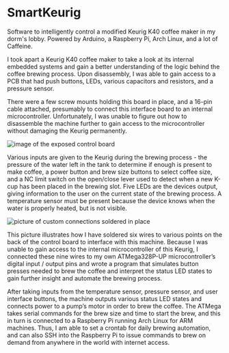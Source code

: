 # SmartKeurig

Software to intelligently control a modified Keurig K40 coffee maker in my dorm's lobby.  Powered by Arduino, a Raspberry Pi, Arch Linux, and a lot of Caffeine.


I took apart a Keurig K40 coffee maker to take a look at its internal embedded systems and gain a better understanding of the logic behind the coffee brewing process.  Upon disassembly, I was able to gain access to a PCB that had push buttons, LEDs, various capacitors and resistors, and a pressure sensor. 

There were a few screw mounts holding this board in place, and a 16-pin cable attached, presumably to connect this interface board to an internal microcontroller.  Unfortunately, I was unable to figure out how to disassemble the machine further to gain access to the microcontroller without damaging the Keurig permanently.

![image of the exposed control board](https://raw.githubusercontent.com/shane1027/SmartKeurig/master/Disassembly.jpg)

Various inputs are given to the Keurig during the brewing process - the pressure of the water left in the tank to determine if enough is present to make coffee, a power button and brew size buttons to select coffee size, and a NC limit switch on the open/close lever used to detect when a new K-cup has been placed in the brewing slot.  Five LEDs are the devices output, giving information to the user on the current state of the brewing process.  A temperature sensor must be present because the device knows when the water is properly heated, but is not visible.

![picture of custom connections soldered in place](https://raw.githubusercontent.com/shane1027/SmartKeurig/master/Connections.jpg)


This picture illustrates how I have soldered six wires to various points on the back of the control board to interface with this machine.  Because I was unable to gain access to the internal microcontroller of this Keurig, I connected these nine wires to my own ATMega328P-UP microcontroller’s digital input / output pins and wrote a program that simulates button presses needed to brew the coffee and interpret the status LED states to gain further insight and automate the brewing process.

After taking inputs from the temperature sensor, pressure sensor, and user interface buttons, the machine outputs various status LED states and connects power to a pump’s motor in order to brew the coffee.  The ATMega takes serial commands for the brew size and time to start the brew, and this in turn is connected to a Raspberry Pi running Arch Linux for ARM machines.  Thus, I am able to set a crontab for daily brewing automation, and can also SSH into the Raspberry Pi to issue commands to brew on demand from anywhere in the world with internet access.
